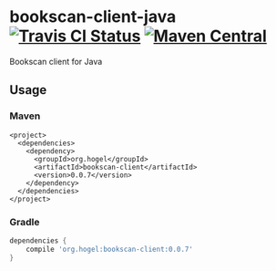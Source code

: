 # bookscan-client-java [![Travis CI Status](https://travis-ci.org/hogelog/bookscan-client-java.svg)](https://travis-ci.org/hogelog/bookscan-client-java) [![Maven Central](https://maven-badges.herokuapp.com/maven-central/org.hogel/bookscan-client/badge.svg)](https://maven-badges.herokuapp.com/maven-central/org.hogel/bookscan-client)

Bookscan client for Java

## Usage
### Maven
```pom
<project>
  <dependencies>
    <dependency>
      <groupId>org.hogel</groupId>
      <artifactId>bookscan-client</artifactId>
      <version>0.0.7</version>
    </dependency>
  </dependencies>
</project>
```

### Gradle

```gradle
dependencies {
    compile 'org.hogel:bookscan-client:0.0.7'
}
```
